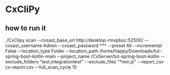 # CxCliPy

## how to run it
./CxClipy scan --cxsast_base_url http://desktop-rmvpboc:52500/ --cxsast_username Admin --cxsast_password *** --preset All --incremental False --location_type Folder --location_path /home/happy/Downloads/tut-spring-boot-kotlin-main --project_name /CxServer/tut-spring-boot-kotlin --exclude_folders "test,integrationtest" --exclude_files "*min.js" --report_csv cx-report.csv --full_scan_cycle 10

